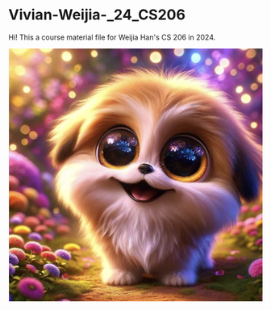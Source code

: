 # Vivian-Weijia-_24_CS206
Hi! This a course material file for Weijia Han's CS 206 in 2024.


![Alt Text](https://github.com/Rising-Stars-by-Sunshine/Vivian-Weijia-_24_CS206/blob/main/Screen%20Shot%202024-03-27%20at%2015.54.51.png?raw=true)



